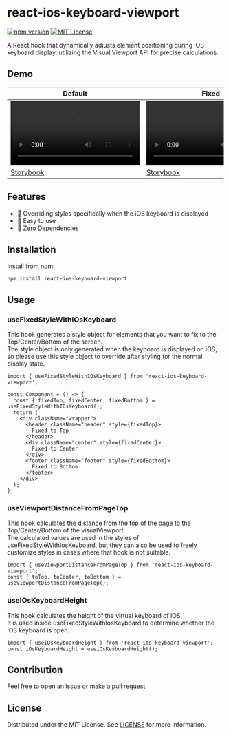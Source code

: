 # react-ios-keyboard-viewport

[![npm version](https://badge.fury.io/js/react-ios-keyboard-viewport.svg)](http://badge.fury.io/js/react-ios-keyboard-viewport)
[![MIT License](http://img.shields.io/badge/license-MIT-blue.svg?style=flat)](LICENSE)

A React hook that dynamically adjusts element positioning during iOS keyboard display, utilizing the Visual Viewport API for precise calculations.

## Demo
| Default                                                                                                       | Fixed                                                                                                       |
|---------------------------------------------------------------------------------------------------------------|-------------------------------------------------------------------------------------------------------------|
| ![default](./docs/default.MP4)                                                                                | ![fixed](./docs/fixed.MP4)                                                                                  |
| [Storybook](https://react-ios-keyboard-viewport.vercel.app/iframe.html?args=&id=demo--default&viewMode=story) | [Storybook](https://react-ios-keyboard-viewport.vercel.app/iframe.html?args=&id=demo--fixed&viewMode=story) | 

## Features
- 📱 Overriding styles specifically when the iOS keyboard is displayed
- 🐥 Easy to use
- 🫙 Zero Dependencies

## Installation
Install from npm:

```
npm install react-ios-keyboard-viewport
```

## Usage
### useFixedStyleWithIOsKeyboard
This hook generates a style object for elements that you want to fix to the Top/Center/Bottom of the screen.  
The style object is only generated when the keyboard is displayed on iOS, so please use this style object to override after styling for the normal display state.

```tsx
import { useFixedStyleWithIOsKeyboard } from 'react-ios-keyboard-viewport';

const Component = () => {
  const { fixedTop, fixedCenter, fixedBottom } = useFixedStyleWithIOsKeyboard();
  return (
    <div className="wrapper">
      <header className="header" style={fixedTop}>
        Fixed to Top
      </header>
      <div className="center" style={fixedCenter}>
        Fixed to Center
      </div>
      <footer className="footer" style={fixedBottom}>
        Fixed to Bottom
      </footer>
    </div>
  );
};
```

### useViewportDistanceFromPageTop 
This hook calculates the distance from the top of the page to the Top/Center/Bottom of the visualViewport.  
The calculated values are used in the styles of useFixedStyleWithIosKeyboard, but they can also be used to freely customize styles in cases where that hook is not suitable.

```tsx
import { useViewportDistanceFromPageTop } from 'react-ios-keyboard-viewport';
const { toTop, toCenter, toBottom } = useViewportDistanceFromPageTop();
```

### useIOsKeyboardHeight
This hook calculates the height of the virtual keyboard of iOS.   
It is used inside useFixedStyleWithIosKeyboard to determine whether the iOS keyboard is open.

```tsx
import { useiOsKeyboardHeight } from 'react-ios-keyboard-viewport';
const iOsKeyboardHeight = useiOsKeyboardHeight();
```

## Contribution
Feel free to open an issue or make a pull request.


## License
Distributed under the MIT License. See [LICENSE](./LICENSE) for more information.
